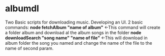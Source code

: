 # albumdl
Two Basic scripts for downloading music. Developing an UI.
2 basic commands: **node fetchAlbum "name of album"**  <-This command will create a folder album and download al the album songs in the folder
                  **node downloadSearch "song name" "name of file"** <-This will download in album folder the song you named and change the name of the file to the name of second param.
